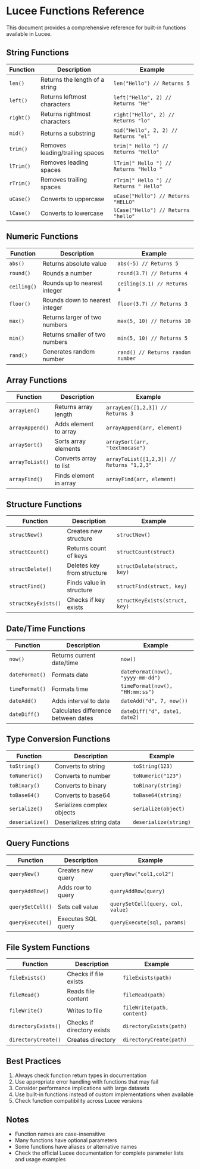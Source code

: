 # Lucee Functions Reference

This document provides a comprehensive reference for built-in functions available in Lucee.

## String Functions

| Function | Description | Example |
|----------|-------------|---------|
| `len()` | Returns the length of a string | `len("Hello") // Returns 5` |
| `left()` | Returns leftmost characters | `left("Hello", 2) // Returns "He"` |
| `right()` | Returns rightmost characters | `right("Hello", 2) // Returns "lo"` |
| `mid()` | Returns a substring | `mid("Hello", 2, 2) // Returns "el"` |
| `trim()` | Removes leading/trailing spaces | `trim(" Hello ") // Returns "Hello"` |
| `lTrim()` | Removes leading spaces | `lTrim(" Hello ") // Returns "Hello "` |
| `rTrim()` | Removes trailing spaces | `rTrim(" Hello ") // Returns " Hello"` |
| `uCase()` | Converts to uppercase | `uCase("Hello") // Returns "HELLO"` |
| `lCase()` | Converts to lowercase | `lCase("Hello") // Returns "hello"` |

## Numeric Functions

| Function | Description | Example |
|----------|-------------|---------|
| `abs()` | Returns absolute value | `abs(-5) // Returns 5` |
| `round()` | Rounds a number | `round(3.7) // Returns 4` |
| `ceiling()` | Rounds up to nearest integer | `ceiling(3.1) // Returns 4` |
| `floor()` | Rounds down to nearest integer | `floor(3.7) // Returns 3` |
| `max()` | Returns larger of two numbers | `max(5, 10) // Returns 10` |
| `min()` | Returns smaller of two numbers | `min(5, 10) // Returns 5` |
| `rand()` | Generates random number | `rand() // Returns random number` |

## Array Functions

| Function | Description | Example |
|----------|-------------|---------|
| `arrayLen()` | Returns array length | `arrayLen([1,2,3]) // Returns 3` |
| `arrayAppend()` | Adds element to array | `arrayAppend(arr, element)` |
| `arraySort()` | Sorts array elements | `arraySort(arr, "textnocase")` |
| `arrayToList()` | Converts array to list | `arrayToList([1,2,3]) // Returns "1,2,3"` |
| `arrayFind()` | Finds element in array | `arrayFind(arr, element)` |

## Structure Functions

| Function | Description | Example |
|----------|-------------|---------|
| `structNew()` | Creates new structure | `structNew()` |
| `structCount()` | Returns count of keys | `structCount(struct)` |
| `structDelete()` | Deletes key from structure | `structDelete(struct, key)` |
| `structFind()` | Finds value in structure | `structFind(struct, key)` |
| `structKeyExists()` | Checks if key exists | `structKeyExists(struct, key)` |

## Date/Time Functions

| Function | Description | Example |
|----------|-------------|---------|
| `now()` | Returns current date/time | `now()` |
| `dateFormat()` | Formats date | `dateFormat(now(), "yyyy-mm-dd")` |
| `timeFormat()` | Formats time | `timeFormat(now(), "HH:mm:ss")` |
| `dateAdd()` | Adds interval to date | `dateAdd("d", 7, now())` |
| `dateDiff()` | Calculates difference between dates | `dateDiff("d", date1, date2)` |

## Type Conversion Functions

| Function | Description | Example |
|----------|-------------|---------|
| `toString()` | Converts to string | `toString(123)` |
| `toNumeric()` | Converts to number | `toNumeric("123")` |
| `toBinary()` | Converts to binary | `toBinary(string)` |
| `toBase64()` | Converts to base64 | `toBase64(string)` |
| `serialize()` | Serializes complex objects | `serialize(object)` |
| `deserialize()` | Deserializes string data | `deserialize(string)` |

## Query Functions

| Function | Description | Example |
|----------|-------------|---------|
| `queryNew()` | Creates new query | `queryNew("col1,col2")` |
| `queryAddRow()` | Adds row to query | `queryAddRow(query)` |
| `querySetCell()` | Sets cell value | `querySetCell(query, col, value)` |
| `queryExecute()` | Executes SQL query | `queryExecute(sql, params)` |

## File System Functions

| Function | Description | Example |
|----------|-------------|---------|
| `fileExists()` | Checks if file exists | `fileExists(path)` |
| `fileRead()` | Reads file content | `fileRead(path)` |
| `fileWrite()` | Writes to file | `fileWrite(path, content)` |
| `directoryExists()` | Checks if directory exists | `directoryExists(path)` |
| `directoryCreate()` | Creates directory | `directoryCreate(path)` |

## Best Practices

1. Always check function return types in documentation
2. Use appropriate error handling with functions that may fail
3. Consider performance implications with large datasets
4. Use built-in functions instead of custom implementations when available
5. Check function compatibility across Lucee versions

## Notes

- Function names are case-insensitive
- Many functions have optional parameters
- Some functions have aliases or alternative names
- Check the official Lucee documentation for complete parameter lists and usage examples
